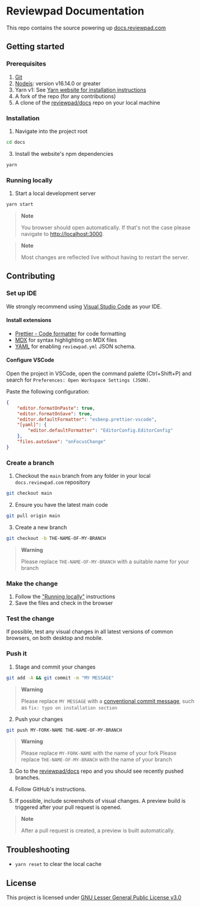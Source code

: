 # Reviewpad Documentation

This repo contains the source powering up [docs.reviewpad.com](https://docs.reviewpad.com)

## Getting started

### Prerequisites

1. [Git](https://git-scm.com/)
2. [Nodejs](https://nodejs.org/en/): version v16.14.0 or greater
3. Yarn v1: See [Yarn website for installation instructions](https://yarnpkg.com/lang/en/docs/install/)
4. A fork of the repo (for any contributions)
5. A clone of the [reviewpad/docs](https://github.com/reviewpad/docs) repo on your local machine

### Installation

1. Navigate into the project root

```bash
cd docs
```

3. Install the website's npm dependencies

```bash
yarn
```

### Running locally

1. Start a local development server

```bash
yarn start
```

> **Note**
>
> You browser should open automatically. If that's not the case please navigate to [http://localhost:3000](http://localhost:3000).

> **Note**
>
> Most changes are reflected live without having to restart the server.

## Contributing

### Set up IDE

We strongly recommend using [Visual Studio Code](https://code.visualstudio.com/) as your IDE.

#### Install extensions

-   [Prettier - Code formatter](https://marketplace.visualstudio.com/items?itemName=esbenp.prettier-vscode) for code formatting
-   [MDX](https://marketplace.visualstudio.com/items?itemName=unifiedjs.vscode-mdx) for syntax highlighting on MDX files
-   [YAML](https://marketplace.visualstudio.com/items?itemName=redhat.vscode-yaml) for enabling `reviewpad.yml` JSON schema.

#### Configure VSCode

Open the project in VSCode, open the command palette (Ctrl+Shift+P) and search for `Preferences: Open Workspace Settings (JSON)`.

Paste the following configuration:

```json
{
    "editor.formatOnPaste": true,
    "editor.formatOnSave": true,
    "editor.defaultFormatter": "esbenp.prettier-vscode",
    "[yaml]": {
        "editor.defaultFormatter": "EditorConfig.EditorConfig"
    },
    "files.autoSave": "onFocusChange"
}
```

### Create a branch

1. Checkout the `main` branch from any folder in your local `docs.reviewpad.com` repository

```bash
git checkout main
```

2. Ensure you have the latest main code

```bash
git pull origin main
```

3. Create a new branch

```bash
git checkout -b THE-NAME-OF-MY-BRANCH
```

> **Warning**
>
> Please replace `THE-NAME-OF-MY-BRANCH` with a suitable name for your branch

### Make the change

1. Follow the ["Running locally"](#running-locally) instructions
2. Save the files and check in the browser

### Test the change

If possible, test any visual changes in all latest versions of common browsers, on both desktop and mobile.

### Push it

1. Stage and commit your changes

```bash
git add -A && git commit -m "MY MESSAGE"
```

> **Warning**
>
> Please replace `MY MESSAGE` with a [conventional commit message](https://www.conventionalcommits.org/en/v1.0.0/), such as `fix: typo on installation section`

2. Push your changes

```bash
git push MY-FORK-NAME THE-NAME-OF-MY-BRANCH
```

> **Warning**
>
> Please replace `MY-FORK-NAME` with the name of your fork
> Please replace `THE-NAME-OF-MY-BRANCH` with the name of your branch

3. Go to the [reviewpad/docs](https://github.com/reviewpad/docs) repo and you should see recently pushed branches.

4. Follow GitHub's instructions.

5. If possible, include screenshots of visual changes. A preview build is triggered after your pull request is opened.

> **Note**
>
> After a pull request is created, a preview is built automatically.

## Troubleshooting

-   `yarn reset` to clear the local cache

## License

This project is licensed under [GNU Lesser General Public License v3.0](LICENSE)
